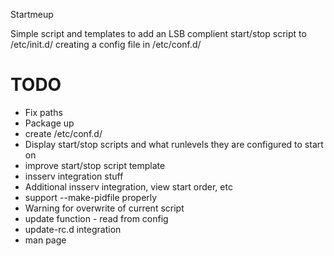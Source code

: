 Startmeup

Simple script and templates to add an LSB complient start/stop script to /etc/init.d/ 
creating a config file in /etc/conf.d/

# TODO
- Fix paths
- Package up
- create /etc/conf.d/
- Display start/stop scripts and what runlevels they are configured to start on
- improve start/stop script template
- insserv integration stuff
- Additional insserv integration, view start order, etc
- support --make-pidfile properly
- Warning for overwrite of current script
- update function - read from config
- update-rc.d integration
- man page
